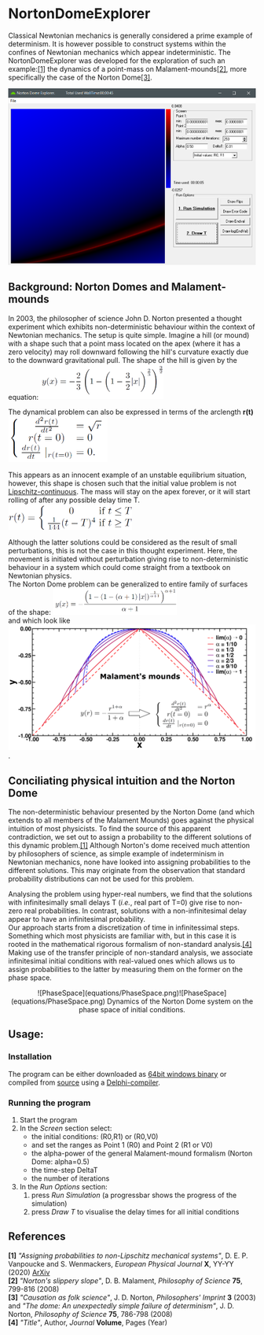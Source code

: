 # NortonDomeExplorer
Classical Newtonian mechanics is generally considered a prime example of 
determinism. It is however possible to construct systems within the 
confines of Newtonian mechanics which appear indeterministic.
The NortonDomeExplorer was developed for the exploration of such an 
example:[\[1\]](#ref_DS1) the dynamics of a point-mass on Malament-mounds[\[2\]](#ref_mal),
more specifically the case of the Norton Dome[\[3\]](#ref_nort).

![screenshot](equations/Dome_ScreenShot.png)


## Background: Norton Domes and Malament-mounds
In 2003, the philosopher of science John D. Norton presented a thought experiment which
exhibits non-deterministic behaviour within the context of Newtonian mechanics. The setup 
is quite simple. Imagine a hill (or mound) with a shape such that a point mass located 
on the apex (where it has a zero velocity) may roll downward following the hill's curvature 
exactly due to the downward gravitational pull. The shape of the hill is given by the 
equation:
<img src="equations/DomeEquation.png" width=50% height=50% />

The dynamical problem can also be expressed in terms of the arclength **r(t)**
<img src="equations/rProblem.png" width=40% height=40% />

This appears as an innocent example of an unstable equilibrium situation, however,
this shape is chosen such that the initial value problem is not 
[Lipschitz-continuous](https://en.wikipedia.org/wiki/Lipschitz_continuity). The mass will 
stay on the apex forever, or it will start rolling of after any possible delay
time T.<br /> 
<img src="equations/Solutions.png" width=50% height=50% />

Although the latter solutions could be considered as the result of small perturbations,
this is not the case in this thought experiment. Here, the movement is initiated without
perturbation giving rise to non-deterministic behaviour in a system which could come straight 
from a textbook on Newtonian physics.<br />
The Norton Dome problem can be generalized to entire family of surfaces of the shape:
<img src="equations/MalamentEquation.png" width=50% height=50% /><br/>
and which look like
![MalamentMounds](equations/Mounds.png)
.

## Conciliating physical intuition and the Norton Dome 
The non-deterministic behaviour presented by the Norton Dome (and which extends to all members
of the Malament Mounds) goes against the physical intuition of 
most physicists. To find the source of this apparent contradiction, we set out to assign 
a probability to the different solutions of this dynamic problem.[\[1\]](#ref_DS1) 
Although Norton's dome received much attention by philosophers of science, as simple
example of indeterminism in Newtonian mechanics, none have looked into assigning 
probabilities to the different solutions. This may originate from the observation
that standard probability distributions can not be used for this problem.
<!-- ?? Sylvia ?? ik heb hier vage herinneringen aan wat je daarover vertelde 
maar onvoldoende om dat juist te formuleren. één aspect dat ik me er van 
herinner is dat je geen infinitesimale kansen mag/kan toekennen?
-->
Analysing the problem using hyper-real numbers, we find that the solutions with infinitesimally 
small delays T (*i.e.*, real part of T=0) give rise to non-zero real probabilities. In contrast,
solutions with a non-infinitesimal delay appear to have an infinitesimal probability.
<br />
Our approach starts from a discretization of time in infinitessimal steps. Something
which most physicists are familiar with, but in this case it is rooted in the 
mathematical rigorous formalism of non-standard analysis.[\[4\]](#ref_NonSA)
Making use of the transfer principle of non-standard analysis, we associate 
infinitesimal initial conditions with real-valued ones which allows us to 
assign probabilities to the latter by measuring them on the former on the phase space.<br/>

<p align="center">
![PhaseSpace](equations/PhaseSpace.png)![PhaseSpace](equations/PhaseSpace.png)
Dynamics of the Norton Dome system on the phase space of initial conditions.</p>






## Usage:
### Installation
The program can be either downloaded as [64bit windows binary](bin/) or compiled 
from [source](source/) using a [Delphi-compiler](https://www.embarcadero.com/products/delphi). 

### Running the program
1. Start the program
2. In the *Screen* section select:
    * the initial conditions: (R0,R1) or (R0,V0)
    * and set the ranges as Point 1 (R0) and Point 2 (R1 or V0)
    * the alpha-power of the general Malament-mound formalism 
	   (Norton Dome: alpha=0.5)
    * the time-step DeltaT
    * the number of iterations
3. In the *Run Options* section:
	1. press *Run Simulation* (a progressbar shows the progress of the simulation)
    2. press *Draw T* to visualise the delay times for all initial conditions 	





## References
**<a name="ref_DS1">\[1\]</a>** *"Assigning probabilities to non-Lipschitz mechanical systems"*, D. E. P. Vanpoucke and S. Wenmackers, *European Physical Journal* **X**, YY-YY (2020) [ArXiv](https://arxiv.org/abs/2001.10375)</br>
**<a name="ref_mal">\[2\]</a>** *"Norton's slippery slope"*, D. B. Malament, *Philosophy of Science* **75**, 799-816 (2008)</br>
**<a name="ref_nort">\[3\]</a>** *"Causation as folk science"*, J. D. Norton, *Philosophers' Imprint* **3** (2003) and
*"The dome: An unexpectedly simple failure of determinism"*, J. D. Norton, *Philosophy of Science* **75**, 786-798 (2008)</br>
**<a name="ref_nonSA">\[4\]</a>** *"Title"*, Author, *Journal* **Volume**, Pages (Year) </br>

